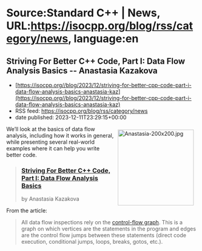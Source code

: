 # Source:Standard C++ | News, URL:https://isocpp.org/blog/rss/category/news, language:en

## Striving For Better C++ Code, Part I: Data Flow Analysis Basics -- Anastasia Kazakova
 - [https://isocpp.org//blog/2023/12/striving-for-better-cpp-code-part-i-data-flow-analysis-basics-anastasia-kaz](https://isocpp.org//blog/2023/12/striving-for-better-cpp-code-part-i-data-flow-analysis-basics-anastasia-kaz)
 - RSS feed: https://isocpp.org/blog/rss/category/news
 - date published: 2023-12-11T23:29:15+00:00

<p>
	<img alt="Anastasia-200x200.jpg" src="https://isocpp.org/files/img/Anastasia-200x200.jpg" style="width: 200px; margin: 10px; float: right;" />We&rsquo;ll look at the basics of data flow analysis, including how it works in general, while presenting several real-world examples where it can help you write better code.</p>
<blockquote>
	<h3>
		<a href="https://blog.jetbrains.com/clion/2023/11/striving-for-better-cpp-code-part-i-data-flow-analysis-basics/">Striving For Better C++ Code, Part I: Data Flow Analysis Basics</a></h3>
	<p>
		by Anastasia Kazakova</p>
</blockquote>
<p>
	From the article:</p>
<blockquote>
	<p>
		All data flow inspections rely on the&nbsp;<a href="https://en.wikipedia.org/wiki/Control-flow_graph" rel="noopener" target="_blank">control-flow graph</a>. This is a graph on which vertices are the statements in the program and edges are the control flow jumps between these statements (direct code execution, conditional jumps, loops, breaks, gotos, etc.).</p>
	<p>
		

